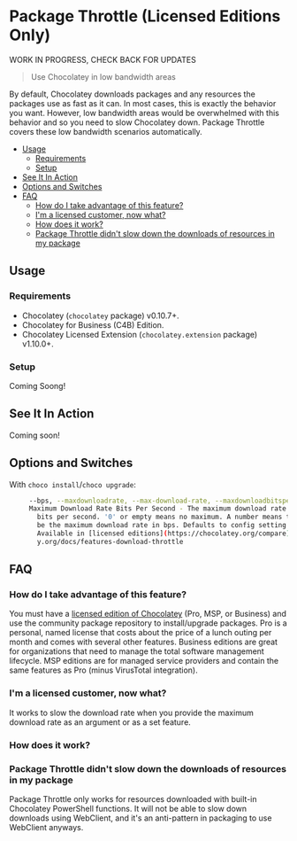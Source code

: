 # Package Throttle (Licensed Editions Only)

WORK IN PROGRESS, CHECK BACK FOR UPDATES

> Use Chocolatey in low bandwidth areas

By default, Chocolatey downloads packages and any resources the packages use as fast as it can. In most cases, this is exactly the behavior you want. However, low bandwidth areas would be overwhelmed with this behavior and so you need to slow Chocolatey down. Package Throttle covers these low bandwidth scenarios automatically.

<!-- TOC -->

- [Usage](#usage)
  - [Requirements](#requirements)
  - [Setup](#setup)
- [See It In Action](#see-it-in-action)
- [Options and Switches](#options-and-switches)
- [FAQ](#faq)
  - [How do I take advantage of this feature?](#how-do-i-take-advantage-of-this-feature)
  - [I'm a licensed customer, now what?](#im-a-licensed-customer-now-what)
  - [How does it work?](#how-does-it-work)
  - [Package Throttle didn't slow down the downloads of resources in my package](#package-throttle-didnt-slow-down-the-downloads-of-resources-in-my-package)

<!-- /TOC -->

## Usage

### Requirements

* Chocolatey (`chocolatey` package) v0.10.7+.
* Chocolatey for Business (C4B) Edition.
* Chocolatey Licensed Extension (`chocolatey.extension` package) v1.10.0+.

### Setup

Coming Soong!

## See It In Action

Coming soon!

## Options and Switches

With `choco install`/`choco upgrade`:

~~~sh
     --bps, --maxdownloadrate, --max-download-rate, --maxdownloadbitspersecond, --max-download-bits-per-second, --maximumdownloadbitspersecond, --maximum-download-bits-per-second=VALUE
     Maximum Download Rate Bits Per Second - The maximum download rate in
       bits per second. '0' or empty means no maximum. A number means that will
       be the maximum download rate in bps. Defaults to config setting of '0'.
       Available in [licensed editions](https://chocolatey.org/compare) v1.10+ only. See https://chocolate-
       y.org/docs/features-download-throttle
~~~

## FAQ

### How do I take advantage of this feature?
You must have a [licensed edition of Chocolatey](https://chocolatey.org/pricing) (Pro, MSP, or Business) and use the community package repository to install/upgrade packages. Pro is a personal, named license that costs about the price of a lunch outing per month and comes with several other features. Business editions are great for organizations that need to manage the total software management lifecycle. MSP editions are for managed service providers and contain the same features as Pro (minus VirusTotal integration).

### I'm a licensed customer, now what?
It works to slow the download rate when you provide the maximum download rate as an argument or as a set feature.

### How does it work?

### Package Throttle didn't slow down the downloads of resources in my package
Package Throttle only works for resources downloaded with built-in Chocolatey PowerShell functions. It will not be able to slow down downloads using WebClient, and it's an anti-pattern in packaging to use WebClient anyways.
